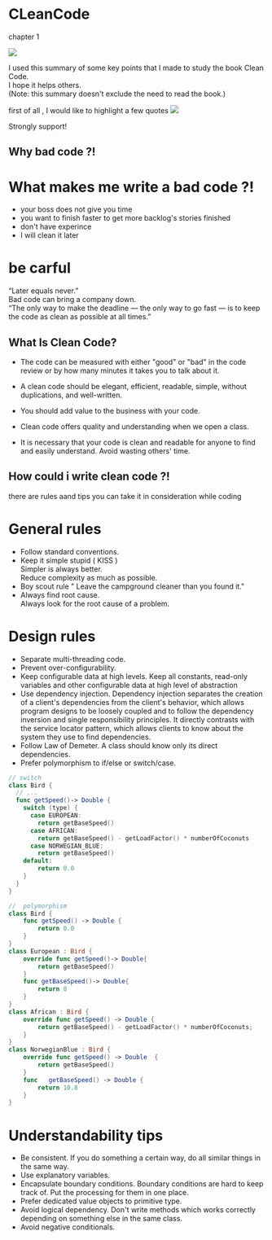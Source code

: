# CLeanCode
chapter 1

![](https://www.aliens-sci.com/wp-content/uploads/2019/01/CleanCode.jpg)

I used this summary of some key points that I made to study the book Clean Code.<br/>
I hope it helps others.<br/>
(Note: this summary doesn't exclude the need to read the book.)<br/>

first of all , I would like to highlight a few quotes
![](https://miro.medium.com/max/1000/1*5xBL_Z1k8hIifUA3maiFlA.gif)

Strongly support!  

## Why bad code ?! <br/>
# What makes me write a bad code ?! <br/>

 * your boss does not give you time 
 * you want to finish faster to get more backlog's stories finished
 * don't have experince 
 * I will clean it later 
 
# be carful 

“Later equals never.” <br/>
Bad code can bring a company down. <br/>
“The only way to make the deadline — the only way to go fast — is to keep the code as clean as possible at all times.”

## What Is Clean Code?

* The code can be measured with either "good" or "bad" in the code review or by how many minutes it takes you to talk about it.

* A clean code should be elegant, efficient, readable, simple, without duplications, and well-written. 

* You should add value to the business with your code.

* Clean code offers quality and understanding when we open a class.

* It is necessary that your code is clean and readable for anyone to find and easily understand. Avoid wasting others' time.

## How could i write clean code ?!
 there are rules aand tips you can take it in consideration while coding 
 
# General rules

* Follow standard conventions.
* Keep it simple stupid  ( KISS ) <br/>
   Simpler is always better.<br/>
   Reduce complexity as much as possible.
* Boy scout rule " Leave the campground cleaner than you found it."
* Always find root cause. <br/>
  Always look for the root cause of a problem.
  
# Design rules

* Separate multi-threading code.
* Prevent over-configurability.
* Keep configurable data at high levels.
  Keep all constants, read-only variables and other configurable data at high level of abstraction
* Use dependency injection.
  Dependency injection separates the creation of a client's dependencies from the client's behavior, which allows program designs to be loosely coupled  and to follow the dependency inversion and single responsibility principles. It directly contrasts with the service locator pattern, which allows clients to know about the system they use to find dependencies.
* Follow Law of Demeter.
 A class should know only its direct dependencies.
* Prefer polymorphism to if/else or switch/case.
```swift
// switch
class Bird {
  // ...
  func getSpeed()-> Double {
    switch (type) {
      case EUROPEAN:
        return getBaseSpeed()
      case AFRICAN:
        return getBaseSpeed() - getLoadFactor() * numberOfCoconuts
      case NORWEGIAN_BLUE:
        return getBaseSpeed()
    default:
        return 0.0
    }
  }
}

//  polymorphism 
class Bird {
    func getSpeed() -> Double {
        return 0.0
    }
}
class European : Bird {
    override func getSpeed()-> Double{
        return getBaseSpeed()
    }
    func getBaseSpeed()-> Double{
        return 8
    }
}
class African : Bird {
    override func getSpeed() -> Double {
        return getBaseSpeed() - getLoadFactor() * numberOfCoconuts;
    }
}
class NorwegianBlue : Bird {
    override func getSpeed() -> Double  {
        return getBaseSpeed()
    }
    func   getBaseSpeed() -> Double {
        return 10.8
    }
}
```

# Understandability tips
* Be consistent.
  If you do something a certain way, do all similar things in the same way.
* Use explanatory variables.
* Encapsulate boundary conditions.
  Boundary conditions are hard to keep track of. Put the processing for them in one place.
* Prefer dedicated value objects to primitive type.
* Avoid logical dependency.
  Don't write methods which works correctly depending on something else in the same class.
* Avoid negative conditionals.


